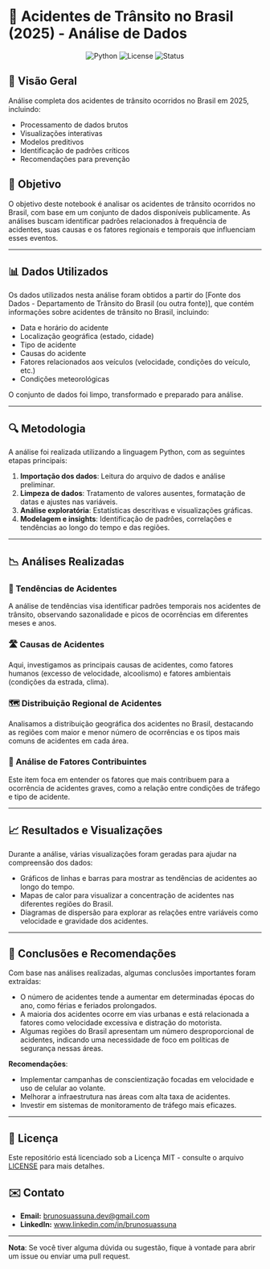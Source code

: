 # 🚦 Acidentes de Trânsito no Brasil (2025) - Análise de Dados

<div align="center">
  <img src="https://img.shields.io/badge/Python-3.10%2B-blue" alt="Python">
  <img src="https://img.shields.io/badge/license-MIT-green" alt="License">
  <img src="https://img.shields.io/badge/status-concluído-brightgreen" alt="Status">
</div>

## 📌 Visão Geral

Análise completa dos acidentes de trânsito ocorridos no Brasil em 2025, incluindo:

- Processamento de dados brutos
- Visualizações interativas
- Modelos preditivos
- Identificação de padrões críticos
- Recomendações para prevenção

## 🎯 Objetivo

O objetivo deste notebook é analisar os acidentes de trânsito ocorridos no Brasil, com base em um conjunto de dados disponíveis publicamente. As análises buscam identificar padrões relacionados à frequência de acidentes, suas causas e os fatores regionais e temporais que influenciam esses eventos.

---

## 📊 Dados Utilizados

Os dados utilizados nesta análise foram obtidos a partir do [Fonte dos Dados - Departamento de Trânsito do Brasil (ou outra fonte)], que contém informações sobre acidentes de trânsito no Brasil, incluindo:

- Data e horário do acidente
- Localização geográfica (estado, cidade)
- Tipo de acidente
- Causas do acidente
- Fatores relacionados aos veículos (velocidade, condições do veículo, etc.)
- Condições meteorológicas

O conjunto de dados foi limpo, transformado e preparado para análise.

---


## 🔍 Metodologia

A análise foi realizada utilizando a linguagem Python, com as seguintes etapas principais:

1. **Importação dos dados**: Leitura do arquivo de dados e análise preliminar.
2. **Limpeza de dados**: Tratamento de valores ausentes, formatação de datas e ajustes nas variáveis.
3. **Análise exploratória**: Estatísticas descritivas e visualizações gráficas.
4. **Modelagem e insights**: Identificação de padrões, correlações e tendências ao longo do tempo e das regiões.

---

## 📉 Análises Realizadas

### 📅 Tendências de Acidentes

A análise de tendências visa identificar padrões temporais nos acidentes de trânsito, observando sazonalidade e picos de ocorrências em diferentes meses e anos.

### 🛣️ Causas de Acidentes

Aqui, investigamos as principais causas de acidentes, como fatores humanos (excesso de velocidade, alcoolismo) e fatores ambientais (condições da estrada, clima).

### 🗺️ Distribuição Regional de Acidentes

Analisamos a distribuição geográfica dos acidentes no Brasil, destacando as regiões com maior e menor número de ocorrências e os tipos mais comuns de acidentes em cada área.

### 🚗 Análise de Fatores Contribuintes

Este item foca em entender os fatores que mais contribuem para a ocorrência de acidentes graves, como a relação entre condições de tráfego e tipo de acidente.

---

## 📈 Resultados e Visualizações

Durante a análise, várias visualizações foram geradas para ajudar na compreensão dos dados:

- Gráficos de linhas e barras para mostrar as tendências de acidentes ao longo do tempo.
- Mapas de calor para visualizar a concentração de acidentes nas diferentes regiões do Brasil.
- Diagramas de dispersão para explorar as relações entre variáveis como velocidade e gravidade dos acidentes.

---

## 📅 Conclusões e Recomendações

Com base nas análises realizadas, algumas conclusões importantes foram extraídas:

- O número de acidentes tende a aumentar em determinadas épocas do ano, como férias e feriados prolongados.
- A maioria dos acidentes ocorre em vias urbanas e está relacionada a fatores como velocidade excessiva e distração do motorista.
- Algumas regiões do Brasil apresentam um número desproporcional de acidentes, indicando uma necessidade de foco em políticas de segurança nessas áreas.

**Recomendações**:
- Implementar campanhas de conscientização focadas em velocidade e uso de celular ao volante.
- Melhorar a infraestrutura nas áreas com alta taxa de acidentes.
- Investir em sistemas de monitoramento de tráfego mais eficazes.

---

## 🔗 Licença

Este repositório está licenciado sob a Licença MIT - consulte o arquivo [LICENSE](LICENSE) para mais detalhes.

## ✉️ Contato
- **Email:** brunosuassuna.dev@gmail.com
- **LinkedIn:** www.linkedin.com/in/brunosuassuna


---

**Nota**: Se você tiver alguma dúvida ou sugestão, fique à vontade para abrir um issue ou enviar uma pull request.

